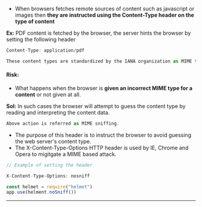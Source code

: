 - When browsers fetches remote sources of content such as javascript or images then <strong>they are instructed using the Content-Type header on the type of content</strong>

<strong>Ex: </strong>PDF content is fetched by the browser, the server hints the browser by setting the following header

```js
Content-Type: application/pdf
```

```js
These content types are standardized by the IANA organization as MIME types
```

#### Risk:

- What happens when the browser is <strong>given an incorrect MIME type for a content</strong> or not given at all.

<strong>Sol:</strong> In such cases the browser will attempt to guess the content type by reading and interpreting the content data.

```js
Above action is referred as MIME sniffing.
```

- The purpose of this header is to instruct the browser to avoid guessing the web server's content type.
- The X-Content-Type-Options HTTP header is used by IE, Chrome and Opera to migitgate a MIME based attack.

```js
// Example of setting the header

X-Content-Type-Options: nosniff
```

```js
const helmet = require("helmet")
app.use(helment.noSniff())
```

---
